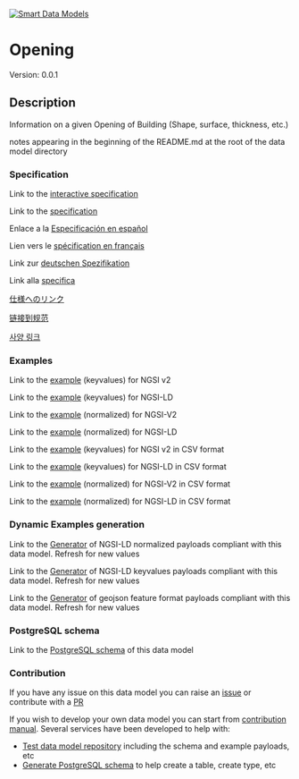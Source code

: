 [![Smart Data Models](https://smartdatamodels.org/wp-content/uploads/2022/01/SmartDataModels_logo.png "Logo")](https://smartdatamodels.org)
# Opening
Version: 0.0.1

## Description 

Information on a given Opening of Building (Shape, surface, thickness, etc.)

notes appearing in the beginning of the README.md at the root of the data model directory
### Specification

Link to the [interactive specification](https://swagger.lab.fiware.org/?url=https://smart-data-models.github.io/dataModel.ZEB/Opening/swagger.yaml)

Link to the [specification](https://github.com/smart-data-models/dataModel.ZEB/blob/master/Opening/doc/spec.md)

Enlace a la [Especificación en español](https://github.com/smart-data-models/dataModel.ZEB/blob/master/Opening/doc/spec_ES.md)

Lien vers le [spécification en français](https://github.com/smart-data-models/dataModel.ZEB/blob/master/Opening/doc/spec_FR.md)

Link zur [deutschen Spezifikation](https://github.com/smart-data-models/dataModel.ZEB/blob/master/Opening/doc/spec_DE.md)

Link alla [specifica](https://github.com/smart-data-models/dataModel.ZEB/blob/master/Opening/doc/spec_IT.md)

[仕様へのリンク](https://github.com/smart-data-models/dataModel.ZEB/blob/master/Opening/doc/spec_JA.md)

[链接到规范](https://github.com/smart-data-models/dataModel.ZEB/blob/master/Opening/doc/spec_ZH.md)

[사양 링크](https://github.com/smart-data-models/dataModel.ZEB/blob/master/Opening/doc/spec_KO.md)
### Examples

Link to the [example](https://smart-data-models.github.io/dataModel.ZEB/Opening/examples/example.json) (keyvalues) for NGSI v2

Link to the [example](https://smart-data-models.github.io/dataModel.ZEB/Opening/examples/example.jsonld) (keyvalues) for NGSI-LD

Link to the [example](https://smart-data-models.github.io/dataModel.ZEB/Opening/examples/example-normalized.json) (normalized) for NGSI-V2

Link to the [example](https://smart-data-models.github.io/dataModel.ZEB/Opening/examples/example-normalized.jsonld) (normalized) for NGSI-LD

Link to the [example](https://github.com/smart-data-models/dataModel.ZEB/blob/master/Opening/examples/example.json.csv) (keyvalues) for NGSI v2 in CSV format

Link to the [example](https://github.com/smart-data-models/dataModel.ZEB/blob/master/Opening/examples/example.jsonld.csv) (keyvalues) for NGSI-LD in CSV format

Link to the [example](https://github.com/smart-data-models/dataModel.ZEB/blob/master/Opening/examples/example-normalized.json.csv) (normalized) for NGSI-V2 in CSV format

Link to the [example](https://github.com/smart-data-models/dataModel.ZEB/blob/master/Opening/examples/example-normalized.jsonld.csv) (normalized) for NGSI-LD in CSV format
### Dynamic Examples generation

Link to the [Generator](https://smartdatamodels.org/extra/ngsi-ld_generator.php?schemaUrl=https://raw.githubusercontent.com/smart-data-models/dataModel.ZEB/master/Opening/schema.json&email=info@smartdatamodels.org) of NGSI-LD normalized payloads compliant with this data model. Refresh for new values

Link to the [Generator](https://smartdatamodels.org/extra/ngsi-ld_generator_keyvalues.php?schemaUrl=https://raw.githubusercontent.com/smart-data-models/dataModel.ZEB/master/Opening/schema.json&email=info@smartdatamodels.org) of NGSI-LD keyvalues payloads compliant with this data model. Refresh for new values

Link to the [Generator](https://smartdatamodels.org/extra/geojson_features_generator.php?schemaUrl=https://raw.githubusercontent.com/smart-data-models/dataModel.ZEB/master/Opening/schema.json&email=info@smartdatamodels.org) of geojson feature format payloads compliant with this data model. Refresh for new values
### PostgreSQL schema

Link to the [PostgreSQL schema](https://github.com/smart-data-models/dataModel.ZEB/blob/master/Opening/schema.sql) of this data model
### Contribution

 If you have any issue on this data model you can raise an [issue](https://github.com/smart-data-models/dataModel.ZEB/issues)  or contribute with a [PR](https://github.com/smart-data-models/dataModel.ZEB/pulls)

 If you wish to develop your own data model you can start from [contribution manual](https://bit.ly/contribution_manual). Several services have been developed to help with: 
 - [Test data model repository](https://smartdatamodels.org/index.php/data-models-contribution-api/) including the schema and example payloads, etc
 - [Generate PostgreSQL schema](https://smartdatamodels.org/index.php/sql-service/) to help create a table, create type, etc